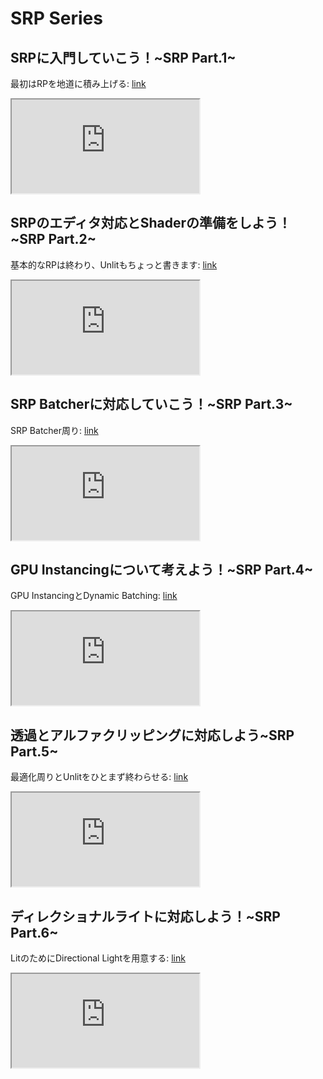 # SRP Series
## SRPに入門していこう！~SRP Part.1~
最初はRPを地道に積み上げる:
[link](https://youtu.be/rue1QnF7ARg)
<div>
<iframe src="https://www.youtube.com/embed/rue1QnF7ARg"></iframe>
</div>

## SRPのエディタ対応とShaderの準備をしよう！~SRP Part.2~
基本的なRPは終わり、Unlitもちょっと書きます:
[link](https://youtu.be/oEOu3LfTXC8)
<div>
<iframe src="https://www.youtube.com/embed/oEOu3LfTXC8"></iframe>
</div>

## SRP Batcherに対応していこう！~SRP Part.3~
SRP Batcher周り:
[link](https://youtu.be/r4sOx-QrgTU)
<div>
<iframe src="https://www.youtube.com/embed/r4sOx-QrgTU"></iframe>
</div>

## GPU Instancingについて考えよう！~SRP Part.4~
GPU InstancingとDynamic Batching:
[link](https://youtu.be/esh_ImyvmIM)
<div>
<iframe src="https://www.youtube.com/embed/esh_ImyvmIM"></iframe>
</div>

## 透過とアルファクリッピングに対応しよう~SRP Part.5~
最適化周りとUnlitをひとまず終わらせる:
[link](https://youtu.be/Wdi3qSW_Poo)
<div>
<iframe src="https://www.youtube.com/embed/Wdi3qSW_Poo"></iframe>
</div>

## ディレクショナルライトに対応しよう！~SRP Part.6~
LitのためにDirectional Lightを用意する:
[link](https://youtu.be/nBcxHfGVW48)
<div>
<iframe src="https://www.youtube.com/embed/nBcxHfGVW48"></iframe>
</div>